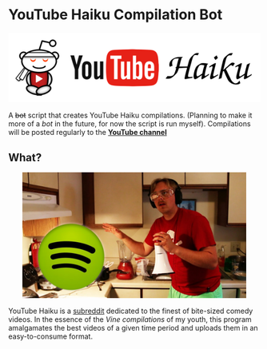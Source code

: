 # YouTube Haiku Compilation Bot

<p align="center">
  <img src="imgs/yt-haiku.png">
</p>

A ~~bot~~ script that creates YouTube Haiku compilations. (Planning to make it more of a *bot* in the future, for now the script is run myself). Compilations will be posted regularly to the **[YouTube channel](https://www.youtube.com/channel/UC4bbRJvsJ5ruK2znzjOOZCg)**

## What?

<p align="center">
  <a href="https://www.youtube.com/watch?v=BvQ571eAOZE">
    <img src="imgs/github/gus_johnson.jpg" alt="Recording a Spotify Ad - Gus Johnson" width="448" height="252">
  </a>
</p>

YouTube Haiku is a [subreddit](https://www.reddit.com/r/youtubehaiku/) dedicated to the finest of bite-sized comedy videos. In the essence of the *Vine compilations* of my youth, this program amalgamates the best videos of a given time period and uploads them in an easy-to-consume format.
